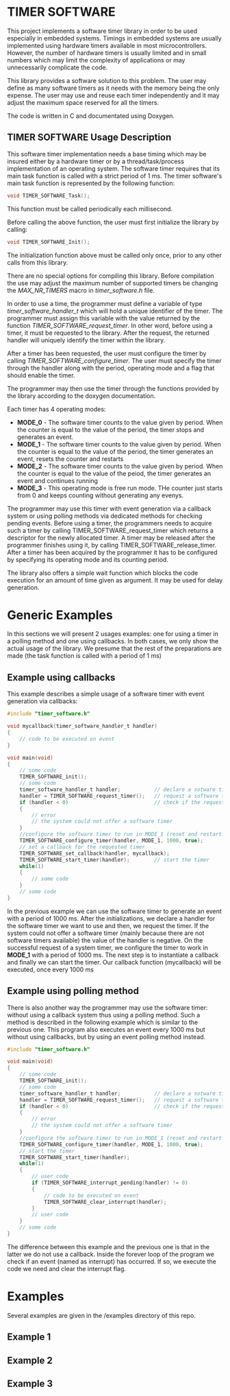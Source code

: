 TIMER SOFTWARE
==============

This project implements a software timer library in order to be used especially in embedded systems. Timings in embedded systems are usually implemented using hardware timers available in most microcontrollers. However, the number of hardware timers is usually limited and in small numbers which may limit the complexity of applications or may unnecessarily complicate the code. 

This library provides a software solution to this problem. The user may define as many software timers as it needs with the memory being the only expense. The user may use and reuse each timer independently and it may adjust the maximum space reserved for all the timers. 

The code is written in C and documentated using Doxygen. 

TIMER SOFTWARE Usage Description
--------------------------

This software timer implementation needs a base timing which may be insured either by a hardware timer or by a thread/task/process implementation of an operating system. The software timer requires that its main task function is called with a strict period of 1 ms. The timer software's main task function is represented by the following function:

```C
void TIMER_SOFTWARE_Task();
```

This function must be called periodically each millisecond. 

Before calling the above function, the user must first initialize the library by calling:

```C
void TIMER_SOFTWARE_Init();
```

The initialization function above must be called only once, prior to any other calls from this library. 

There are no special options for compiling this library. Before compilation the use may adjust the maximum number of supported timers be changing the *MAX_NR_TIMERS* macro in *timer_software.h* file.

In order to use a time, the programmer must define a variable of type *timer_software_handler_t* which will hold a unique identifier of the timer. The programmer must assign this variable with the value returned by the function *TIMER_SOFTWARE_request_timer*. In other word, before using a timer, it must be requested to the library. After the request, the returned handler will uniquely identify the timer within the library.

After a timer has been requested, the user must configure the timer by calling *TIMER_SOFTWARE_configure_timer*. The user must specify the timer through the handler along with the period, operating mode and a flag that should enable the timer. 

The programmer may then use the timer through the functions provided by the library according to the doxygen documentation.

Each timer has 4 operating modes:

  * **MODE_0** - The software timer counts to the value given by period. When the counter is equal to the value of the period, the timer stops and generates an event.
  * **MODE_1** - The software timer counts to the value given by period. When the counter is equal to the value of the period, the timer generates an event, resets the counter and restarts
  * **MODE_2** - The software timer counts to the value given by period. When the counter is equal to the value of the peiod, the timer generates an event and continues running
  * **MODE_3** - This operating mode is free run mode. THe counter just starts from 0 and keeps counting without generating any evenys.

The programmer may use this timer with event generation via a callback system or
using polling methods via dedicated methods for checking pending events. Before using a timer, the programmers needs to acquire such a timer by calling TIMER_SOFTWARE_request_timer which returns a descriptor for the newly allocated timer. A timer may be released after the programmer finishes using it, by calling TIMER_SOFTWARE_release_timer. After a timer has been acquired by the programmer it has to be configured by specifying its operating mode and its counting period.

The library also offers a simple wait function which blocks the code execution for an
amount of time given as argument. It may be used for delay generation.

Generic Examples
================

In this sections we will present 2 usages examples: one for using a timer in a polling method and one using callbacks. In both cases, we only show the actual usage of the library. We presume that the rest of the preparations are made (the task function is called with a period of 1 ms)

Example using callbacks
-----------------------

This example describes a simple usage of a software timer with event generation via callbacks:

```C
#include "timer_software.h"

void mycallback(timer_software_handler_t handler)
{
    // code to be executed on event
}

void main(void)
{
    // some code
    TIMER_SOFTWARE_init();
    // some code
    timer_software_handler_t handler;           // declare a sotware timer
    handler = TIMER_SOFTWARE_request_timer();   // request a software timer
    if (handler < 0)                            // check if the request was successful
    {
        // error
        // the system could not offer a software timer
    }
    //configure the software timer to run in MODE_1 (reset and restart on match) with a period of 1 second (1000 ms)
    TIMER_SOFTWARE_configure_timer(handler, MODE_1, 1000, true);
    // set a callback for the requested timer
    TIMER_SOFTWARE_set_callback(handler, mycallback);
    TIMER_SOFTWARE_start_timer(handler);        // start the timer
    while(1)
    {
        // some code
    }
    // some code
}
```

In the previous example we can use the software timer to generate an event with a period
of 1000 ms.
After the initializations, we declare a handler for the software timer we want to use and then, we request the timer. If the system could not offer a software timer (mainly because there are not software timers available) the value of the handler is negative. On the successful request of a system timer, we configure the timer to work in **MODE_1** with a period of 1000 ms. The next step is to instantiate a callback and finally we can start the timer. Our callback function (mycallback) will be executed, once every 1000 ms

Example using polling method
----------------------------
There is also another way the programmer may use the software timer: without using
a callback system thus using a polling method. Such a method is described in the following
example which is similar to the previous one. This program also executes an event every 1000 ms but without using callbacks, but by using an event polling method instead.

```C
#include "timer_software.h"

void main(void)
{
    // some code
    TIMER_SOFTWARE_init();
    // some code
    timer_software_handler_t handler;           // declare a sotware timer
    handler = TIMER_SOFTWARE_request_timer();   // request a software timer
    if (handler < 0)                            // check if the request was successful
    {
        // error
        // the system could not offer a software timer
    }
    //configure the software timer to run in MODE_1 (reset and restart on match) with a period of 1 second (1000 ms)
    TIMER_SOFTWARE_configure_timer(handler, MODE_1, 1000, true);
    // start the timer
    TIMER_SOFTWARE_start_timer(handler);
    while(1)
    {
        // user code
        if (TIMER_SOFTWARE_interrupt_pending(handler) != 0)
        {
            // code to be executed on event
            TIMER_SOFTWARE_clear_interrupt(handler);
        }
        // user code
    }
    // some code
}
```
The difference between this example and the previous one is that in the latter we do
not use a callback. Inside the forever loop of the program we check if an event (named as interrupt) has occurred. If so, we execute the code we need and clear the interrupt flag. 

Examples
========

Several examples are given in the /examples directory of this repo. 


Example 1
---------


Example 2
---------


Example 3
---------
